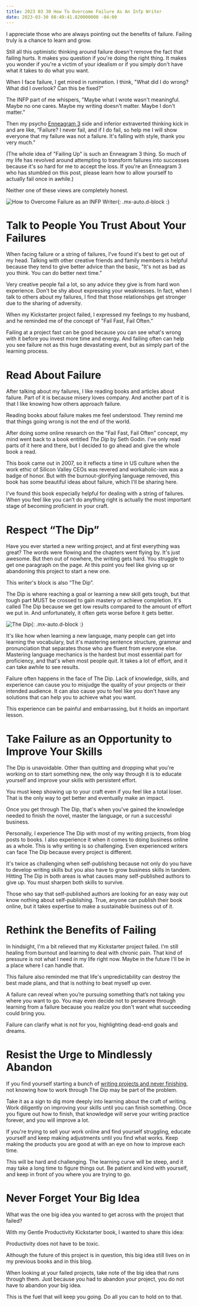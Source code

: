 ```yaml
---
title: 2023 03 30 How To Overcome Failure As An Infp Writer
date: 2023-03-30 08:49:41.820000000 -04:00
---
```


I appreciate those who are always pointing out the benefits of failure. Failing truly is a chance to learn and grow.

Still all this optimistic thinking around failure doesn't remove the fact that failing hurts. It makes you question if you're doing the right thing. It makes you wonder if you're a victim of your idealism or if you simply don't have what it takes to do what you want.

When I face failure, I get mired in rumination. I think, "What did I do wrong? What did I overlook? Can this be fixed?"

The INFP part of me whispers, "Maybe what I wrote wasn't meaningful. Maybe no one cares. Maybe my writing doesn't matter. Maybe I don't matter.”

Then my psycho [Enneagram 3](https://arcadiapage.com/2022-09-30-what-it-s-like-being-an-infp-enneagram-type-3/) side and inferior extraverted thinking kick in and are like, “Failure? I never fail, and if I do fail, so help me I will show everyone that my failure was not a failure. It's falling with style, thank you very much."

(The whole idea of "Failing Up" is such an Enneagram 3 thing. So much of my life has revolved around attempting to transform failures into successes because it's so hard for me to accept the loss. If you're an Enneagram 3 who has stumbled on this post, please learn how to allow yourself to actually fail once in awhile.)

Neither one of these views are completely honest.

![How to Overcome Failure as an INFP Writer](/uploads/how-to-overcome-failure-infp-writer.png  "INFP Writing INFP Writer"){: .mx-auto.d-block :}

# Talk to People You Trust About Your Failures

When facing failure or a string of failures, I've found it's best to get out of my head. Talking with other creative friends and family members is helpful because they tend to give better advice than the basic, "It's not as bad as you think. You can do better next time."

Very creative people fail a lot, so any advice they give is from hard won experience. Don't be shy about expressing your weaknesses. In fact, when I talk to others about my failures, I find that those relationships get stronger due to the sharing of adversity.

When my Kickstarter project failed, I expressed my feelings to my husband, and he reminded me of the concept of "Fail Fast, Fail Often.”

Failing at a project fast can be good because you can see what's wrong with it before you invest more time and energy. And failing often can help you see failure not as this huge devastating event, but as simply part of the learning process.

# Read About Failure

After talking about my failures, I like reading books and articles about failure. Part of it is because misery loves company. And another part of it is that I like knowing how others approach failure.

Reading books about failure makes me feel understood. They remind me that things going wrong is not the end of the world.

After doing some online research on the "Fail Fast, Fail Often" concept, my mind went back to a book entitled *The Dip* by Seth Godin. I've only read parts of it here and there, but I decided to go ahead and give the whole book a read.

This book came out in 2007, so it reflects a time in US culture when the work ethic of Silicon Valley CEOs was revered and workaholic-ism was a badge of honor. But with the burnout-glorifying language removed, this book has some beautiful ideas about failure, which I'll be sharing here.

I've found this book especially helpful for dealing with a string of failures. When you feel like you can’t do anything right is actually the most important stage of becoming proficient in your craft.

# Respect “The Dip”

Have you ever started a new writing project, and at first everything was great? The words were flowing and the chapters went flying by. It's just awesome. But then out of nowhere, the writing gets hard. You struggle to get one paragraph on the page. At this point you feel like giving up or abandoning this project to start a new one.

This writer's block is also “The Dip”.

The Dip is where reaching a goal or learning a new skill gets tough, but that tough part MUST be crossed to gain mastery or achieve completion. It's called The Dip because we get low results compared to the amount of effort we put in. And unfortunately, it often gets worse before it gets better.

![The Dip](/uploads/The-Dip.png){: .mx-auto.d-block :}

It's like how when learning a new language, many people can get into learning the vocabulary, but it's mastering sentence structure, grammar and pronunciation that separates those who are fluent from everyone else. Mastering language mechanics is the hardest but most essential part for proficiency, and that's when most people quit. It takes a lot of effort, and it can take awhile to see results.

Failure often happens in the face of The Dip. Lack of knowledge, skills, and experience can cause you to misjudge the quality of your projects or their intended audience. It can also cause you to feel like you don't have any solutions that can help you to achieve what you want.

This experience can be painful and embarrassing, but it holds an important lesson.

# Take Failure as an Opportunity to Improve Your Skills

The Dip is unavoidable. Other than quitting and dropping what you're working on to start something new, the only way through it is to educate yourself and improve your skills with persistent effort.

You must keep showing up to your craft even if you feel like a total loser. That is the only way to get better and eventually make an impact.

Once you get through The Dip, that's when you've gained the knowledge needed to finish the novel, master the language, or run a successful business.

Personally, I experience The Dip with most of my writing projects, from blog posts to books. I also experience it when it comes to doing business online as a whole. This is why writing is so challenging. Even experienced writers can face The Dip because every project is different. 

It's twice as challenging when self-publishing because not only do you have to develop writing skills but you also have to grow business skills in tandem. Hitting The Dip in both areas is what causes many self-published authors to give up. You must sharpen both skills to survive.

Those who say that self-published authors are looking for an easy way out know nothing about self-publishing. True, anyone can publish their book online, but it takes expertise to make a sustainable business out of it.

# Rethink the Benefits of Failing

In hindsight, I'm a bit relieved that my Kickstarter project failed. I'm still healing from burnout and learning to deal with chronic pain. That kind of pressure is not what I need in my life right now. Maybe in the future I'll be in a place where I can handle that.

This failure also reminded me that life's unpredictability can destroy the best made plans, and that is nothing to beat myself up over.

A failure can reveal when you’re pursuing something that’s not taking you where you want to go. You may even decide not to persevere through learning from a failure because you realize you don't want what succeeding could bring you.

Failure can clarify what is not for you, highlighting dead-end goals and dreams.

# Resist the Urge to Mindlessly Abandon

If you find yourself starting a bunch of [writing projects and never finishing](https://arcadiapage.com/2018/07/how-im-trying-to-solve-my-biggest.html), not knowing how to work through The Dip may be part of the problem.

Take it as a sign to dig more deeply into learning about the craft of writing. Work diligently on improving your skills until you can finish something. Once you figure out how to finish, that knowledge will serve your writing practice forever, and you will improve a lot.

If you're trying to sell your work online and find yourself struggling, educate yourself and keep making adjustments until you find what works. Keep making the products you are good at with an eye on how to improve each time.

This will be hard and challenging. The learning curve will be steep, and it may take a long time to figure things out. Be patient and kind with yourself, and keep in front of you where you are trying to go.

# Never Forget Your Big Idea

What was the one big idea you wanted to get across with the project that failed?

With my Gentle Productivity Kickstarter book, I wanted to share this idea:

Productivity does not have to be toxic.

Although the future of this project is in question, this big idea still lives on in my previous books and in this blog.

When looking at your failed projects, take note of the big idea that runs through them. Just because you had to abandon your project, you do not have to abandon your big idea.

This is the fuel that will keep you going. Do all you can to hold on to that.




